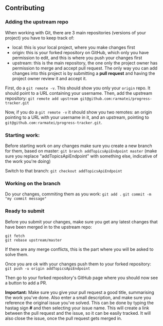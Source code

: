 ## Contributing

### Adding the upstream repo

When working with Git, there are 3 main repositories (versions of your project) you have to keep track of:
- local: this is your local project, where you make changes first
- origin: this is your forked repository on GitHub, which only you have permission to edit, and this is where you push your changes first
- upstream: this is the main repository, the one only the project owner has permission to merge and accept pull request. The only way you can add changes into this project is by submitting a **pull request** and having the project owner review it and accept it. 

First, do a `git remote -v`. This should show you only your `origin` repo. It should point to a URL containing your username.
Then, add the upstream repository: `git remote add upstream git@github.com:rarmatei/progress-tracker.git`

Now, if you do a `git remote -v` it should show you two remotes: an origin pointing to a URL with your username in it, and an upstream, pointing to `git@github.com:rarmatei/progress-tracker.git`.

### Starting work:

Before starting work on any changes make sure you create a new branch for them, based on master:
`git branch addTopicsApiEndpoint master` (make sure you replace "addTopicsApiEndpoint" with something else, indicative of the work you're doing)

Switch to that branch:
`git checkout addTopicsApiEndpoint`

### Working on the branch

Do your changes, commiting them as you work:
`git add .`
`git commit -m "my commit message"`

### Ready to submit

Before you submit your changes, make sure you get any latest changes that have been merged in to the upstream repo:

```
git fetch
git rebase upstream/master
```

If there are any merge conflicts, this is the part where you will be asked to solve them.

Once you are ok with your changes push them to your forked repository:
`git push -u origin addTopicsApiEndpoint`

Then go to your forked repository's GitHub page where you should now see a button to add a PR.

**Important:** Make sure you give your pull request a good title, summarising the work you've done. Also enter a small description, and make sure you reference the original issue you've solved. This can be done by typing the hastag sign **#** and then selecting your issue name. This will create a link between the pull request and the issue, so it can be easily tracked. It will also close the issue, once the pull request gets merged in.
